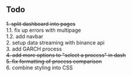 ## Todo
~~1. split dashboard into pages~~<br>
    1.1. fix up errors with multipage<br>
    1.2. add navbar<br>
2. setup data streaming with binance api<br>
3. add GARCH process<br>
~~4. add more options to "select a process" in dash~~<br>
~~5. fix formatting of process comparison~~<br>
6. combine styling into CSS<br>